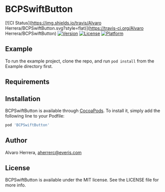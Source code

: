 # BCPSwiftButton

[![CI Status](https://img.shields.io/travis/Alvaro Herrera/BCPSwiftButton.svg?style=flat)](https://travis-ci.org/Alvaro Herrera/BCPSwiftButton)
[![Version](https://img.shields.io/cocoapods/v/BCPSwiftButton.svg?style=flat)](https://cocoapods.org/pods/BCPSwiftButton)
[![License](https://img.shields.io/cocoapods/l/BCPSwiftButton.svg?style=flat)](https://cocoapods.org/pods/BCPSwiftButton)
[![Platform](https://img.shields.io/cocoapods/p/BCPSwiftButton.svg?style=flat)](https://cocoapods.org/pods/BCPSwiftButton)

## Example

To run the example project, clone the repo, and run `pod install` from the Example directory first.

## Requirements

## Installation

BCPSwiftButton is available through [CocoaPods](https://cocoapods.org). To install
it, simply add the following line to your Podfile:

```ruby
pod 'BCPSwiftButton'
```

## Author

Alvaro Herrera, aherrerc@everis.com

## License

BCPSwiftButton is available under the MIT license. See the LICENSE file for more info.
